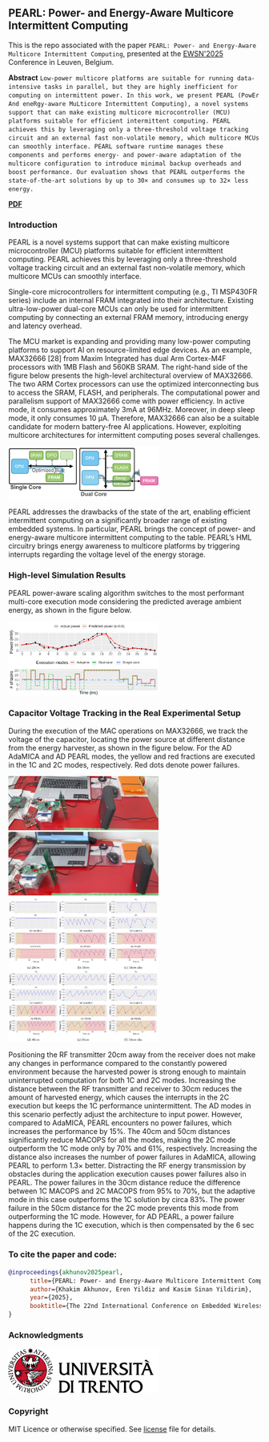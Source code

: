 ## PEARL: Power- and Energy-Aware Multicore Intermittent Computing

This is the repo associated with the paper `PEARL: Power- and Energy-Aware Multicore Intermittent Computing`, presented at the [EWSN'2025](https://www.ewsn25.cs.kuleuven.be/) Conference in Leuven, Belgium. 

**Abstract** `Low-power multicore platforms are suitable for running data-intensive tasks in parallel, but they are highly inefficient for computing on intermittent power. In this work, we present PEARL (PowEr And eneRgy-aware MuLticore Intermittent Computing), a novel systems support that can make existing multicore microcontroller (MCU) platforms suitable for efficient intermittent computing. PEARL achieves this by leveraging only a three-threshold voltage tracking circuit and an external fast non-volatile memory, which multicore MCUs can smoothly interface. PEARL software runtime manages these components and performs energy- and power-aware adaptation of the multicore configuration to introduce minimal backup overheads and boost performance. Our evaluation shows that PEARL outperforms the state-of-the-art solutions by up to 30× and consumes up to 32× less energy.`

[**PDF**](ewsn25-final20.pdf)

### Introduction

PEARL is a novel systems support that can make existing multicore microcontroller (MCU) platforms suitable for efficient intermittent computing. PEARL achieves this by leveraging only a three-threshold voltage tracking circuit and an external fast non-volatile memory, which multicore MCUs can smoothly interface.

Single-core microcontrollers for intermittent computing (e.g., TI MSP430FR series) include an internal FRAM integrated into their architecture. Existing ultra-low-power dual-core MCUs can only be used for intermittent computing by connecting an external FRAM memory, introducing energy and latency overhead.

The MCU market is expanding and providing many low-power computing platforms to support AI on resource-limited edge devices. As an example, MAX32666 [28] from Maxim Integrated has dual Arm Cortex-M4F processors with 1MB Flash and 560KB SRAM. The right-hand side of the figure below presents the high-level architectural overview of MAX32666. The two ARM Cortex processors can use the optimized interconnecting bus to access the SRAM, FLASH, and peripherals. The computational power and parallelism support of MAX32666 come with power efficiency. In active mode, it consumes approximately 3mA at 96MHz. Moreover, in deep sleep mode, it only consumes 10 µA. Therefore, MAX32666 can also be a suitable candidate for modern battery-free AI applications.
However, exploiting multicore architectures for intermittent computing poses several challenges.

<img src="img/single_dual.png" width="300">

PEARL addresses the drawbacks of the state of the art, enabling efficient intermittent computing on a significantly broader range of existing embedded systems. In particular, PEARL brings the concept of power- and energy-aware multicore intermittent computing to the table. PEARL’s HML circuitry brings energy awareness to multicore platforms by triggering interrupts regarding the voltage level of the energy storage.

### High-level Simulation Results

PEARL power-aware scaling algorithm switches to the most performant multi-core execution mode considering the predicted average ambient energy, as shown in the figure below.

<img src="img/sporadic_power.png" width="300">

### Capacitor Voltage Tracking in the Real Experimental Setup

During the execution of the MAC operations on MAX32666, we track the voltage of the capacitor, locating the power source at different distance from the energy harvester, as shown in the figure below. For the AD AdaMICA and AD PEARL modes, the yellow and red fractions are executed in the 1C and 2C modes, respectively. Red dots denote power failures.

<img src="img/short_distance.jpg" width="300">
<img src="img/long_distance.jpg" width="300">

<img src="img/macop_test.png" width="300">

Positioning the RF transmitter 20cm away from the receiver does not make any changes in performance compared to the constantly powered environment because the harvested power is strong enough to maintain uninterrupted computation for both 1C and 2C modes. Increasing the distance between the RF transmitter and receiver to 30cm reduces the amount of harvested energy, which causes the interrupts in the 2C execution but keeps the 1C performance unintermittent. The AD modes in this scenario perfectly adjust the architecture to input power. However, compared to AdaMICA, PEARL encounters no power failures, which increases the performance by 15%. The 40cm and 50cm distances significantly reduce MACOPS for all the modes, making the 2C mode outperform the 1C mode only by 70% and 61%, respectively. Increasing the distance also increases the number of power failures in AdaMICA, allowing PEARL to perform 1.3× better. Distracting the RF energy transmission by obstacles during the application execution causes power failures also in PEARL. The power failures in the 30cm distance reduce the difference between 1C MACOPS and 2C MACOPS from 95% to 70%, but the adaptive mode in this case outperforms the 1C solution by circa 83%. The power failure in the 50cm distance for the 2C mode prevents this mode from outperforming the 1C mode. However, for AD PEARL, a power failure happens during the 1C execution, which is then compensated by the 6 sec of the 2C execution.

### To cite the paper and code:

```bibtex
@inproceedings{akhunov2025pearl,
      title={PEARL: Power- and Energy-Aware Multicore Intermittent Computing}, 
      author={Khakim Akhunov, Eren Yildiz and Kasim Sinan Yildirim},
      year={2025},
      booktitle={The 22nd International Conference on Embedded Wireless Systems and Networks (EWSN'25)}
}
```

### Acknowledgments

<a href="https://www.unitn.it/"><img src="img/unitn_logo.png" width="300px"></a> 

### Copyright

MIT Licence or otherwise specified. See [license](./LICENSE.txt) file for details.
